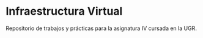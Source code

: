Infraestructura Virtual
====
Repositorio de trabajos y prácticas para la asignatura IV cursada en la 
UGR.

